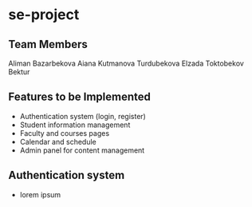 # se-project

## Team Members
Aliman Bazarbekova 
Aiana Kutmanova
Turdubekova Elzada
Toktobekov Bektur

## Features to be Implemented
- Authentication system (login, register)  
- Student information management  
- Faculty and courses pages  
- Calendar and schedule  
- Admin panel for content management 

## Authentication system
- lorem ipsum
